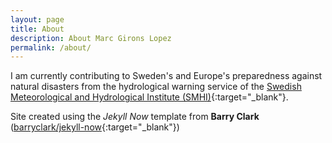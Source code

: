 ```yaml
---
layout: page
title: About
description: About Marc Girons Lopez
permalink: /about/
---
```


<!-- <center><img src="{{ site.baseurl }}/img/profile.jpg" alt="That's me!" style="width: 250px;"/></center> -->

I am currently contributing to Sweden's and Europe's preparedness against natural disasters from the hydrological warning service of the [Swedish Meteorological and Hydrological Institute (SMHI)](https://www.smhi.se/en){:target="_blank"}.

<!-- ### Moar

Hey, skiing is cool when there is snow! -->

<div class="line-separator"></div>

Site created using the *Jekyll Now* template from **Barry Clark** ([barryclark/jekyll-now](https://github.com/barryclark/jekyll-now){:target="_blank"})
